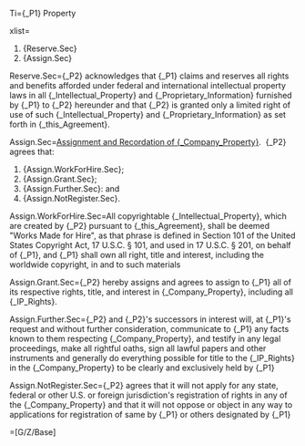 Ti={_P1} Property

xlist=<ol><li>{Reserve.Sec}</li><li>{Assign.Sec}</li></ol>

Reserve.Sec={_P2} acknowledges that {_P1} claims and reserves all rights and benefits afforded under federal and international intellectual property laws in all {_Intellectual_Property} and {_Proprietary_Information} furnished by {_P1} to {_P2} hereunder and that {_P2} is granted only a limited right of use of such {_Intellectual_Property} and {_Proprietary_Information} as set forth in {_this_Agreement}.

Assign.Sec=<u>Assignment and Recordation of {_Company_Property}</u>.&nbsp; {_P2} agrees that: <ol><li>{Assign.WorkForHire.Sec};</li><li>{Assign.Grant.Sec};</li><li>{Assign.Further.Sec}: and</li><li>{Assign.NotRegister.Sec}.</li></ol>

Assign.WorkForHire.Sec=All copyrightable {_Intellectual_Property}, which are created by {_P2} pursuant to {_this_Agreement}, shall be deemed "Works Made for Hire", as that phrase is defined in Section 101 of the United States Copyright Act, 17 U.S.C. &sect; 101, and used in 17 U.S.C. &sect; 201, on behalf of {_P1}, and {_P1} shall own all right, title and interest, including the worldwide copyright, in and to such materials

Assign.Grant.Sec={_P2} hereby assigns and agrees to assign to {_P1} all of its respective rights, title, and interest in {_Company_Property}, including all {_IP_Rights}.

Assign.Further.Sec={_P2} and {_P2}'s successors in interest will, at {_P1}'s request and without further consideration, communicate to {_P1} any facts known to them respecting {_Company_Property}, and testify in any legal proceedings, make all rightful oaths, sign all lawful papers and other instruments and generally do everything possible for title to the {_IP_Rights} in the {_Company_Property} to be clearly and exclusively held by {_P1}

Assign.NotRegister.Sec={_P2} agrees that it will not apply for any state, federal or other U.S. or foreign jurisdiction's registration of rights in any of the {_Company_Property} and that it will not oppose or object in any way to applications for registration of same by {_P1} or others designated by {_P1}

=[G/Z/Base]
